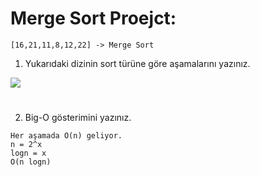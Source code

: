 # Merge Sort Proejct:

`[16,21,11,8,12,22] -> Merge Sort`

1. Yukarıdaki dizinin sort türüne göre aşamalarını yazınız.

![](/Tasks/img/merge-sort.png)

#

2. Big-O gösterimini yazınız.

```
Her aşamada O(n) geliyor.
n = 2^x
logn = x
O(n logn)
```
